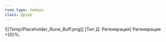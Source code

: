 ```yaml
---
rune_type: Химера
class: Друид
---
```

![[Temp/Placeholder_Rune_Buff.png]]
[Тип Д: Регенерация] Регенерация +{0}%.
